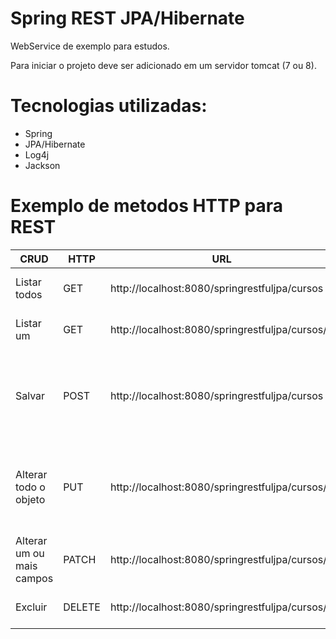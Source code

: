 # Spring REST JPA/Hibernate

WebService de exemplo para estudos.
 
Para iniciar o projeto deve ser adicionado em um servidor tomcat (7 ou 8).
  
# Tecnologias utilizadas:

  - Spring
  - JPA/Hibernate
  - Log4j
  - Jackson
  
# Exemplo de metodos HTTP para REST

| CRUD | HTTP | URL | Header | Body |
| ------ | ------ | ------ | ------ | ------ |
| Listar todos | GET | http://localhost:8080/springrestfuljpa/cursos | content-type: application/json;charset=UTF-8 |  |
| Listar um | GET | http://localhost:8080/springrestfuljpa/cursos/1 | content-type: application/json;charset=UTF-8 |  |
| Salvar | POST | http://localhost:8080/springrestfuljpa/cursos | content-type: application/json;charset=UTF-8 | { "titulo": "Teste",  "cargaHoraria": "20HS", "dataInicio": "07/02/2018" } |
| Alterar todo o objeto | PUT | http://localhost:8080/springrestfuljpa/cursos/1 | content-type: application/json;charset=UTF-8 | { "titulo": "Teste 123",  "cargaHoraria": "30HS", "dataInicio": "20/02/2018" } |
| Alterar um ou mais campos | PATCH | http://localhost:8080/springrestfuljpa/cursos/1 | content-type: application/json;charset=UTF-8 | { "dataInicio": "20/02/2018" } |
| Excluir | DELETE | http://localhost:8080/springrestfuljpa/cursos/1 | content-type: application/json;charset=UTF-8 |  |
